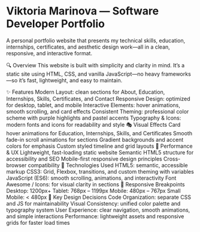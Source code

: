﻿# Viktoria Marinova — Software Developer Portfolio
A personal portfolio website that presents my technical skills, education, internships, certificates, and aesthetic design work—all in a clean, responsive, and interactive format.

🔍 Overview
This website is built with simplicity and clarity in mind. It’s a static site using HTML, CSS, and vanilla JavaScript—no heavy frameworks—so it’s fast, lightweight, and easy to maintain.

✨ Features
Modern Layout: clean sections for About, Education, Internships, Skills, Certificates, and Contact
Responsive Design: optimized for desktop, tablet, and mobile
Interactive Elements: hover animations, smooth scrolling, and card effects
Consistent Theming: professional color scheme with purple highlights and pastel accents
Typography & Icons: modern fonts and icons for readability and style
🎭 Visual Effects
Card hover animations for Education, Internships, Skills, and Certificates
Smooth fade-in scroll animations for sections
Gradient backgrounds and accent colors for emphasis
Custom styled timeline and grid layouts
🚀 Performance & UX
Lightweight, fast-loading static website
Semantic HTML5 structure for accessibility and SEO
Mobile-first responsive design principles
Cross-browser compatibility
🔧 Technologies Used
HTML5: semantic, accessible markup
CSS3: Grid, Flexbox, transitions, and custom theming with variables
JavaScript (ES6): smooth scrolling, animations, and interactivity
Font Awesome / Icons: for visual clarity in sections
📱 Responsive Breakpoints
Desktop: 1200px+
Tablet: 768px – 1199px
Mobile: 480px – 767px
Small Mobile: < 480px
🎯 Key Design Decisions
Code Organization: separate CSS and JS for maintainability
Visual Consistency: unified color palette and typography system
User Experience: clear navigation, smooth animations, and simple interactions
Performance: lightweight assets and responsive grids for faster load times
